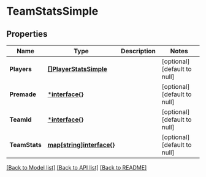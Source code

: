 # TeamStatsSimple

## Properties
Name | Type | Description | Notes
------------ | ------------- | ------------- | -------------
**Players** | [**[]PlayerStatsSimple**](PlayerStatsSimple.md) |  | [optional] [default to null]
**Premade** | [***interface{}**](interface{}.md) |  | [optional] [default to null]
**TeamId** | [***interface{}**](interface{}.md) |  | [optional] [default to null]
**TeamStats** | [**map[string]interface{}**](interface{}.md) |  | [optional] [default to null]

[[Back to Model list]](../README.md#documentation-for-models) [[Back to API list]](../README.md#documentation-for-api-endpoints) [[Back to README]](../README.md)

